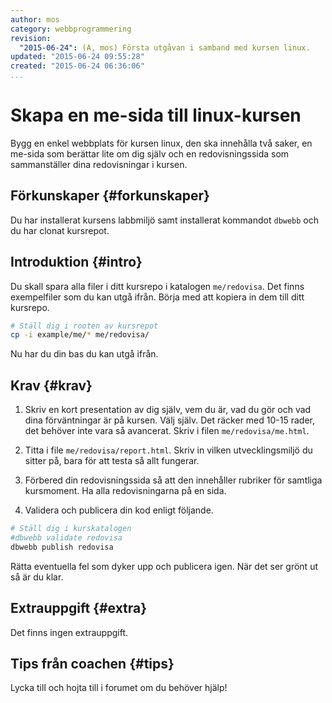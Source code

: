 ```yaml
---
author: mos
category: webbprogrammering
revision:
  "2015-06-24": (A, mos) Första utgåvan i samband med kursen linux.
updated: "2015-06-24 09:55:28"
created: "2015-06-24 06:36:06"
...
```

Skapa en me-sida till linux-kursen
==================================

Bygg en enkel webbplats för kursen linux, den ska innehålla två saker, en me-sida som berättar lite om dig själv och en redovisningssida som sammanställer  dina redovisningar i kursen.

<!--more-->



Förkunskaper {#forkunskaper}
-----------------------

Du har installerat kursens labbmiljö samt installerat kommandot `dbwebb` och du har clonat kursrepot.



Introduktion {#intro}
-----------------------

Du skall spara alla filer i ditt kursrepo i katalogen `me/redovisa`. Det finns exempelfiler som du kan utgå ifrån. Börja med att kopiera in dem till ditt kursrepo.

```bash
# Ställ dig i rooten av kursrepot
cp -i example/me/* me/redovisa/
```

Nu har du din bas du kan utgå ifrån.



Krav {#krav}
-----------------------

1. Skriv en kort presentation av dig själv, vem du är, vad du gör och vad dina förväntningar är på kursen. Välj själv. Det räcker med 10-15 rader, det behöver inte vara så avancerat. Skriv i filen `me/redovisa/me.html`.

2. Titta i file `me/redovisa/report.html`. Skriv in vilken utvecklingsmiljö du sitter på, bara för att testa så allt fungerar.

3. Förbered din redovisningssida så att den innehåller rubriker för samtliga kursmoment. Ha alla redovisningarna på en sida.

4. Validera och publicera din kod enligt följande.

```bash
# Ställ dig i kurskatalogen
#dbwebb validate redovisa
dbwebb publish redovisa
```

Rätta eventuella fel som dyker upp och publicera igen. När det ser grönt ut så är du klar. 



Extrauppgift {#extra}
-----------------------

Det finns ingen extrauppgift.



Tips från coachen {#tips}
-----------------------

Lycka till och hojta till i forumet om du behöver hjälp!




